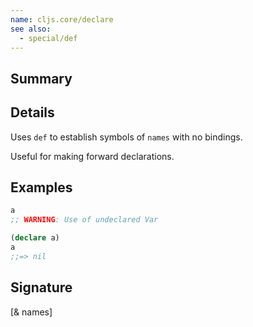 ```yaml
---
name: cljs.core/declare
see also:
  - special/def
---
```


## Summary

## Details

Uses `def` to establish symbols of `names` with no bindings.

Useful for making forward declarations.

## Examples

```clj
a
;; WARNING: Use of undeclared Var

(declare a)
a
;;=> nil
```

## Signature
[& names]
